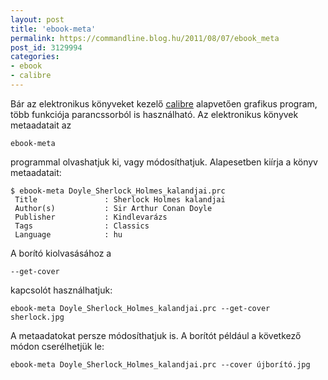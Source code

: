 ```yaml
---
layout: post
title: 'ebook-meta'
permalink: https://commandline.blog.hu/2011/08/07/ebook_meta
post_id: 3129994
categories: 
- ebook
- calibre
---
```


Bár az elektronikus könyveket kezelő 
[calibre](http://calibre-ebook.com/) alapvetően grafikus program, több funkciója parancssorból is használható. Az elektronikus könyvek metaadatait az 
```
ebook-meta
```
 programmal olvashatjuk ki, vagy módosíthatjuk. 
Alapesetben kiírja a könyv metaadatait: 
```
$ ebook-meta Doyle_Sherlock_Holmes_kalandjai.prc
 Title               : Sherlock Holmes kalandjai
 Author(s)           : Sir Arthur Conan Doyle
 Publisher           : Kindlevarázs
 Tags                : Classics
 Language            : hu
```
A borító kiolvasásához a 
```
--get-cover
```
 kapcsolót használhatjuk:  
```
ebook-meta Doyle_Sherlock_Holmes_kalandjai.prc --get-cover sherlock.jpg
``` 
A metaadatokat persze módosíthatjuk is. A borítót például a következő módon cserélhetjük le: 
```
ebook-meta Doyle_Sherlock_Holmes_kalandjai.prc --cover újborító.jpg
``` 
 
